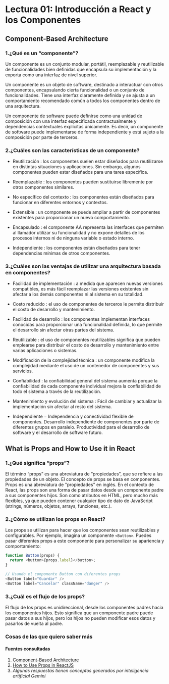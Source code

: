 # Lectura 01: Introducción a React y los Componentes

## Component-Based Architecture

### 1.¿Qué es un “componente”?

Un componente es un conjunto modular, portátil, reemplazable y reutilizable de funcionalidades bien definidas que encapsula su implementación y la exporta como una interfaz de nivel superior.

Un componente es un objeto de software, destinado a interactuar con otros componentes, encapsulando cierta funcionalidad o un conjunto de funcionalidades. Tiene una interfaz claramente definida y se ajusta a un comportamiento recomendado común a todos los componentes dentro de una arquitectura.

Un componente de software puede definirse como una unidad de composición con una interfaz especificada contractualmente y dependencias contextuales explícitas únicamente. Es decir, un componente de software puede implementarse de forma independiente y está sujeto a la composición por parte de terceros.

### 2.¿Cuáles son las características de un componente?

- Reutilización : los componentes suelen estar diseñados para reutilizarse en distintas situaciones y aplicaciones. Sin embargo, algunos componentes pueden estar diseñados para una tarea específica.

- Reemplazable : los componentes pueden sustituirse libremente por otros componentes similares.

- No específico del contexto : los componentes están diseñados para funcionar en diferentes entornos y contextos.

- Extensible : un componente se puede ampliar a partir de componentes existentes para proporcionar un nuevo comportamiento.

- Encapsulado : el componente AA representa las interfaces que permiten al llamador utilizar su funcionalidad y no expone detalles de los procesos internos ni de ninguna variable o estado interno.

- Independiente : los componentes están diseñados para tener dependencias mínimas de otros componentes.

### 3.¿Cuáles son las ventajas de utilizar una arquitectura basada en componentes?

- Facilidad de implementación : a medida que aparecen nuevas versiones compatibles, es más fácil reemplazar las versiones existentes sin afectar a los demás componentes ni al sistema en su totalidad.

- Costo reducido : el uso de componentes de terceros le permite distribuir el costo de desarrollo y mantenimiento.

- Facilidad de desarrollo : los componentes implementan interfaces conocidas para proporcionar una funcionalidad definida, lo que permite el desarrollo sin afectar otras partes del sistema.

- Reutilizable : el uso de componentes reutilizables significa que pueden emplearse para distribuir el costo de desarrollo y mantenimiento entre varias aplicaciones o sistemas.

- Modificación de la complejidad técnica : un componente modifica la complejidad mediante el uso de un contenedor de componentes y sus servicios.

- Confiabilidad : la confiabilidad general del sistema aumenta porque la confiabilidad de cada componente individual mejora la confiabilidad de todo el sistema a través de la reutilización.

- Mantenimiento y evolución del sistema : Fácil de cambiar y actualizar la implementación sin afectar al resto del sistema.

- Independiente − Independencia y conectividad flexible de componentes. Desarrollo independiente de componentes por parte de diferentes grupos en paralelo. Productividad para el desarrollo de software y el desarrollo de software futuro.

## What is Props and How to Use it in React

### 1.¿Qué significa “props”?

El término “props” es una abreviatura de “propiedades”, que se refiere a las propiedades de un objeto.  El concepto de props se basa en componentes. Props es una abreviatura de "propiedades" en inglés. En el contexto de React, las props son una forma de pasar datos desde un componente padre a sus componentes hijos. Son como atributos en HTML, pero mucho más flexibles, ya que pueden contener cualquier tipo de dato de JavaScript (strings, números, objetos, arrays, funciones, etc.).

### 2.¿Cómo se utilizan los props en React?

Los props se utilizan para hacer que los componentes sean reutilizables y configurables. Por ejemplo, imagina un componente ```<Button>```. Puedes pasar diferentes props a este componente para personalizar su apariencia y comportamiento:

```JavaScript
function Button(props) {
  return <button>{props.label}</button>;
}

// Usando el componente Button con diferentes props
<Button label="Guardar" />
<Button label="Cancelar" className="danger" />
```

### 3.¿Cuál es el flujo de los props?

El flujo de los props es unidireccional, desde los componentes padres hacia los componentes hijos. Esto significa que un componente padre puede pasar datos a sus hijos, pero los hijos no pueden modificar esos datos y pasarlos de vuelta al padre.

### Cosas de las que quiero saber más

#### Fuentes consultadas

1. [Component-Based Architecture](https://www.tutorialspoint.com/software_architecture_design/component_based_architecture.htm)
2. [How to Use Props in ReactJS](https://www.freecodecamp.org/news/how-to-use-props-in-reactjs/)
3. *Algunas respuestas tienen conceptos generados por inteligencia artificial Gemini*